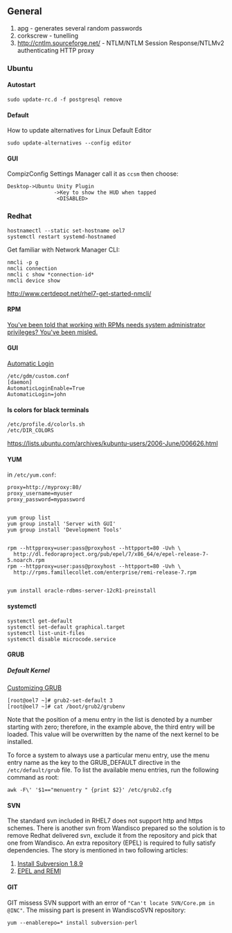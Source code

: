 
## General
1. apg - generates several random passwords
2. corkscrew - tunelling
3. http://cntlm.sourceforge.net/ - NTLM/NTLM Session Response/NTLMv2 authenticating HTTP proxy

### Ubuntu
#### Autostart
`sudo update-rc.d -f postgresql remove`

#### Default
How to update alternatives for Linux Default Editor

`sudo update-alternatives --config editor`


#### GUI

CompizConfig Settings Manager call it as `ccsm` then choose:
```
Desktop->Ubuntu Unity Plugin
               ->Key to show the HUD when tapped
                <DISABLED>
```

### Redhat

    hostnamectl --static set-hostname oel7
    systemctl restart systemd-hostnamed
    
Get familiar with Network Manager CLI:

    nmcli -p g
    nmcli connection
    nmcli c show *connection-id*
    nmcli device show
    
http://www.certdepot.net/rhel7-get-started-nmcli/



#### RPM

[You've been told that working with RPMs needs system administrator privileges? You've been misled.](http://www.nordugrid.org/documents/rpm_for_everybody.html)

#### GUI

[Automatic Login](https://access.redhat.com/documentation/en-US/Red_Hat_Enterprise_Linux/7/html/Desktop_Migration_and_Administration_Guide/user-sessions.html#configuring-automatic-login)

    /etc/gdm/custom.conf
    [daemon]
    AutomaticLoginEnable=True
    AutomaticLogin=john

#### ls colors for black terminals

    /etc/profile.d/colorls.sh
    /etc/DIR_COLORS

https://lists.ubuntu.com/archives/kubuntu-users/2006-June/006626.html

#### YUM

in `/etc/yum.conf`:

    proxy=http://myproxy:80/
    proxy_username=myuser
    proxy_password=mypassword


    yum group list
    yum group install 'Server with GUI'
    yum group install 'Development Tools'


    rpm --httpproxy=user:pass@proxyhost --httpport=80 -Uvh \
      http://dl.fedoraproject.org/pub/epel/7/x86_64/e/epel-release-7-5.noarch.rpm
    rpm --httpproxy=user:pass@proxyhost --httpport=80 -Uvh \  
      http://rpms.famillecollet.com/enterprise/remi-release-7.rpm


    yum install oracle-rdbms-server-12cR1-preinstall

#### systemctl

    systemctl get-default
    systemctl set-default graphical.target
    systemctl list-unit-files
    systemctl disable microcode.service


#### GRUB

##### Default Kernel

[Customizing GRUB](https://access.redhat.com/documentation/en-US/Red_Hat_Enterprise_Linux/7/html/System_Administrators_Guide/sec-Customizing_GRUB_2_Menu.html)

    [root@oel7 ~]# grub2-set-default 3
    [root@oel7 ~]# cat /boot/grub2/grubenv 
    
Note that the position of a menu entry in the list is denoted by a number starting with zero; therefore, in the example above, the third entry will be loaded. This value will be overwritten by the name of the next kernel to be installed. 

To force a system to always use a particular menu entry, use the menu entry name as the key to the GRUB_DEFAULT directive in the `/etc/default/grub` file. To list the available menu entries, run the following command as root:

    awk -F\' '$1=="menuentry " {print $2}' /etc/grub2.cfg
    
  
#### SVN
The standard svn included in RHEL7 does not support http and https schemes.
There is another svn from Wandisco prepared so the solution is to remove
Redhat delivered svn, exclude it from the repository and pick that one from Wandisco.
An extra repository (EPEL) is required to fully satisfy dependencies.
The story is mentioned in two following articles:

1. [Install Subversion 1.8.9](http://tecadmin.net/install-subversion-1-8-on-centos-rhel/)
2. [EPEL and REMI](http://tecadmin.net/install-epel-and-remi-repository-on-centos-and-redhat/)

#### GIT 
GIT missess SVN support with an error of `"Can't locate SVN/Core.pm in @INC"`. The missing
part is present in WandiscoSVN repository:

    yum --enablerepo=* install subversion-perl
